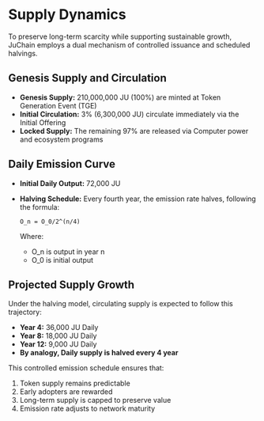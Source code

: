 # Supply Dynamics

To preserve long-term scarcity while supporting sustainable growth, JuChain employs a dual mechanism of controlled issuance and scheduled halvings.

## Genesis Supply and Circulation

* **Genesis Supply:** 210,000,000 JU (100%) are minted at Token Generation Event (TGE)
* **Initial Circulation:** 3% (6,300,000 JU) circulate immediately via the Initial Offering
* **Locked Supply:** The remaining 97% are released via Computer power and ecosystem programs

## Daily Emission Curve

* **Initial Daily Output:** 72,000 JU
*   **Halving Schedule:** Every fourth year, the emission rate halves, following the formula:

    ```
    O_n = O_0/2^(n/4)
    ```

    Where:

    * O\_n is output in year n
    * O\_0 is initial output

## Projected Supply Growth

Under the halving model, circulating supply is expected to follow this trajectory:

* **Year 4:** 36,000 JU Daily
* **Year 8:** 18,000 JU Daily
* **Year 12:** 9,000 JU Daily
* **By analogy, Daily supply is halved every 4 year**

This controlled emission schedule ensures that:

1. Token supply remains predictable
2. Early adopters are rewarded
3. Long-term supply is capped to preserve value
4. Emission rate adjusts to network maturity

